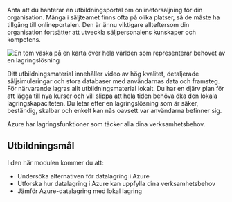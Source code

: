 Anta att du hanterar en utbildningsportal om onlineförsäljning för din organisation. Många i säljteamet finns ofta på olika platser, så de måste ha tillgång till onlineportalen. Den är ännu viktigare allteftersom din organisation fortsätter att utveckla säljpersonalens kunskaper och kompetens.

![En tom väska på en karta över hela världen som representerar behovet av en lagringslösning](../media/1-heading.png)

Ditt utbildningsmaterial innehåller video av hög kvalitet, detaljerade säljsimuleringar och stora databaser med användarnas data och framsteg. För närvarande lagras allt utbildningsmaterial lokalt. Du har en djärv plan för att lägga till nya kurser och vill slippa att hela tiden behöva öka den lokala lagringskapaciteten.
Du letar efter en lagringslösning som är säker, beständig, skalbar och enkelt kan nås oavsett var användarna befinner sig.

Azure har lagringsfunktioner som täcker alla dina verksamhetsbehov.

## <a name="learning-objectives"></a>Utbildningsmål

I den här modulen kommer du att:

- Undersöka alternativen för datalagring i Azure
- Utforska hur datalagring i Azure kan uppfylla dina verksamhetsbehov
- Jämför Azure-datalagring med lokal lagring